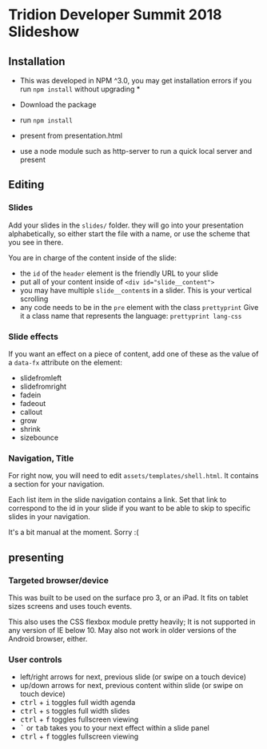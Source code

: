# Tridion Developer Summit 2018 Slideshow

## Installation

 * This was developed in NPM ^3.0, you may get installation errors if you run `npm install` without upgrading *

* Download the package
* run `npm install`
* present from presentation.html
* use a node module such as http-server to run a quick local server and present


## Editing

### Slides
Add your slides in the `slides/` folder. they will go into your presentation alphabetically, so either start the file with a name, or use the scheme that you see in there. 

You are in charge of the content inside of the slide:
* the `id` of the `header` element is the friendly URL to your slide
* put all of your content inside of `<div id="slide__content">`
* you may have multiple `slide__content`s in a slider. This is your vertical scrolling
* any code needs to be in the `pre` element with the class `prettyprint` Give it a class name that represents the language: `prettyprint lang-css`

### Slide effects
If you want an effect on a piece of content, add one of these as the value of a `data-fx` attribute on the element:

* slidefromleft
* slidefromright
* fadein
* fadeout
* callout
* grow
* shrink
* sizebounce

### Navigation, Title
For right now, you will need to edit `assets/templates/shell.html`. 
It contains a section for your navigation. 

Each list item in the slide navigation contains a link. Set that link to correspond to the id in your slide if you want to be able to skip to specific slides in your navigation. 

It's a bit manual at the moment. Sorry :(


## presenting
### Targeted browser/device
This was built to be used on the surface pro 3, or an iPad. It fits on tablet sizes screens and uses touch events. 

This also uses the CSS flexbox module pretty heavily; It is not supported in any version of IE below 10. May also not work in older versions of the Android browser, either. 

### User controls ####
 * left/right arrows for next, previous slide (or swipe on a touch device)
 * up/down arrows for next, previous content within slide (or swipe on touch device)
 *  <kbd>ctrl</kbd> + <kbd>i</kbd> toggles full width agenda
 *  <kbd>ctrl</kbd> + <kbd>s</kbd> toggles full width slides
 *  <kbd>ctrl</kbd> + <kbd>f</kbd> toggles fullscreen viewing
 *  <kbd>`</kbd> or <kbd>tab</kbd> takes you to your next effect within a slide panel
 *  <kbd>ctrl</kbd> + <kbd>f</kbd> toggles fullscreen viewing
